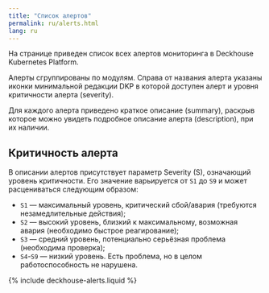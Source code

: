 ```yaml
---
title: "Список алертов"
permalink: ru/alerts.html
lang: ru
---
```


На странице приведен список всех алертов мониторинга в Deckhouse Kubernetes Platform.

Алерты сгруппированы по модулям. Справа от названия алерта указаны иконки минимальной редакции DKP в которой доступен алерт и уровня критичности алерта (severity).

Для каждого алерта приведено краткое описание (summary), раскрыв которое можно увидеть подробное описание алерта (description), при их наличии.

## Критичность алерта

В описании алертов присутствует параметр Severity (S), означающий уровень критичности. Его значение варьируется от `S1` до `S9` и может расцениваться следующим образом:

* `S1` — максимальный уровень, критический сбой/авария (требуются незамедлительные действия);
* `S2` — высокий уровень, близкий к максимальному, возможная авария (необходимо быстрое реагирование);
* `S3` — средний уровень, потенциально серьёзная проблема (необходима проверка);
* `S4`-`S9` — низкий уровень. Есть проблема, но в целом работоспособность не нарушена.

{% include deckhouse-alerts.liquid %}
